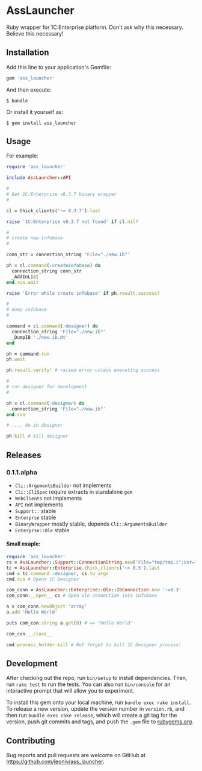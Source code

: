 # AssLauncher

Ruby wrapper for 1C:Enterprise platform. Don't ask why this necessary. Believe this necessary!

## Installation

Add this line to your application's Gemfile:

```ruby
gem 'ass_launcher'
```

And then execute:

    $ bundle

Or install it yourself as:

    $ gem install ass_launcher

## Usage

For example:

```ruby
require 'ass_launcher'

include AssLauncher::API

#
# Get 1C:Enterprise v8.3.7 binary wrapper
#

cl = thick_clients('~> 8.3.7').last

raise '1C:Enterprise v8.3.7 not found' if cl.nil?

#
# create new infobase
#

conn_str = connection_string 'File="./new.ib"'

ph = cl.command(:createinfobase) do
  connection_string conn_str
  _AddInList
end.run.wait

raise 'Error while create infobase' if ph.result.success?

#
# dump infobase
#

command = cl.command(:designer) do
  connection_string 'File="./new.ib"'
  _DumpIB './new.ib.dt'
end

ph = command.run
ph.wait

ph.result.verify! # raised error unless executing success

#
# run designer for development
#

ph = cl.command(:designer) do
  connection_string 'File="./new.ib"'
end.run

# .... do in designer

ph.kill # kill designer

```

## Releases

### 0.1.1.alpha
  - ```Cli::ArgumentsBuilder``` not implements
  - ```Cli::CliSpec``` require extracts in standalone ```gem```
  - ```WebClients``` not implements
  - ```API``` not implements
  - ```Support::``` stable
  - ```Enterprse``` stable
  - ```BinaryWrapper``` mostly stable, depends ```Cli::ArgumentsBuilder```
  - ```Enterprse::Ole``` stable

#### Small exaple:

```ruby
require 'ass_launcher'
cs = AssLauncher::Support::ConnectionString.new('File="tmp/tmp.i";Usr="root"')
tc = AssLauncher::Enterprise.thick_clients('~> 8.3').last
cmd = tc.command :designer, cs.to_args
cmd.run # Opens 1C Designer

com_conn = AssLauncher::Enterprise::Ole::IbConnection.new '~>8.3'
com_conn.__open__ cs # Open ole connection into infobase

a = com_conn.newObject 'array'
a.add 'Hello World'

puts com_con.string a.get(0) # => "Hello World"

com_con.__close__

cmd.process_holder.kill # Not forget to kill 1C Designer process!
```

## Development

After checking out the repo, run `bin/setup` to install dependencies. Then, run `rake test` to run the tests. You can also run `bin/console` for an interactive prompt that will allow you to experiment.

To install this gem onto your local machine, run `bundle exec rake install`. To release a new version, update the version number in `version.rb`, and then run `bundle exec rake release`, which will create a git tag for the version, push git commits and tags, and push the `.gem` file to [rubygems.org](https://rubygems.org).

## Contributing

Bug reports and pull requests are welcome on GitHub at https://github.com/leoniv/ass_launcher.

